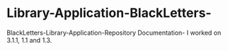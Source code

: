 # Library-Application-BlackLetters-
BlackLetters-Library-Application-Repository
Documentation- I worked on 3.1.1, 1.1 and 1.3.
